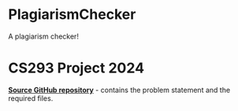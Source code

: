 # PlagiarismChecker

A plagiarism checker!

# CS293 Project 2024

[**Source GitHub repository**](https://github.com/SuperSat001/CS293-Project-2024) - contains the problem statement and the required files.
